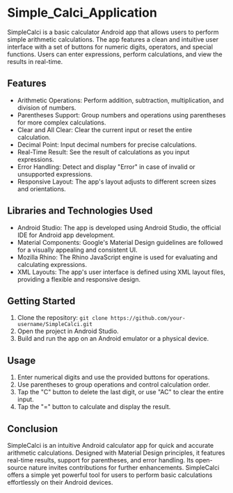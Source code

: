 # Simple_Calci_Application

SimpleCalci is a basic calculator Android app that allows users to perform simple arithmetic calculations. The app features a clean and intuitive user interface with a set of buttons for numeric digits, operators, and special functions. Users can enter expressions, perform calculations, and view the results in real-time.

## Features

- Arithmetic Operations: Perform addition, subtraction, multiplication, and division of numbers.
- Parentheses Support: Group numbers and operations using parentheses for more complex calculations.
- Clear and All Clear: Clear the current input or reset the entire calculation.
- Decimal Point: Input decimal numbers for precise calculations.
- Real-Time Result: See the result of calculations as you input expressions.
- Error Handling: Detect and display "Error" in case of invalid or unsupported expressions.
- Responsive Layout: The app's layout adjusts to different screen sizes and orientations.

## Libraries and Technologies Used

- Android Studio: The app is developed using Android Studio, the official IDE for Android app development.
- Material Components: Google's Material Design guidelines are followed for a visually appealing and consistent UI.
- Mozilla Rhino: The Rhino JavaScript engine is used for evaluating and calculating expressions.
- XML Layouts: The app's user interface is defined using XML layout files, providing a flexible and responsive design.

## Getting Started

1. Clone the repository: `git clone https://github.com/your-username/SimpleCalci.git`
2. Open the project in Android Studio.
3. Build and run the app on an Android emulator or a physical device.


## Usage
1. Enter numerical digits and use the provided buttons for operations.
2. Use parentheses to group operations and control calculation order.
3. Tap the "C" button to delete the last digit, or use "AC" to clear the entire input.
4. Tap the "=" button to calculate and display the result.

## Conclusion
SimpleCalci is an intuitive Android calculator app for quick and accurate arithmetic calculations. Designed with Material Design principles, it features real-time results, support for parentheses, and error handling. Its open-source nature invites contributions for further enhancements. SimpleCalci offers a simple yet powerful tool for users to perform basic calculations effortlessly on their Android devices.
